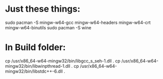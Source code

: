 # Just these things:

sudo pacman -S mingw-w64-gcc mingw-w64-headers mingw-w64-crt mingw-w64-binutils
sudo pacman -S wine

# In Build folder:

cp /usr/x86_64-w64-mingw32/bin/libgcc_s_seh-1.dll .
cp /usr/x86_64-w64-mingw32/bin/libwinpthread-1.dll .
cp /usr/x86_64-w64-mingw32/bin/libstdc++-6.dll .

